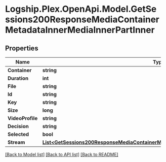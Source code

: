 # Logship.Plex.OpenApi.Model.GetSessions200ResponseMediaContainerMetadataInnerMediaInnerPartInner

## Properties

Name | Type | Description | Notes
------------ | ------------- | ------------- | -------------
**Container** | **string** |  | [optional] 
**Duration** | **int** |  | [optional] 
**File** | **string** |  | [optional] 
**Id** | **string** |  | [optional] 
**Key** | **string** |  | [optional] 
**Size** | **long** |  | [optional] 
**VideoProfile** | **string** |  | [optional] 
**Decision** | **string** |  | [optional] 
**Selected** | **bool** |  | [optional] 
**Stream** | [**List&lt;GetSessions200ResponseMediaContainerMetadataInnerMediaInnerPartInnerStreamInner&gt;**](GetSessions200ResponseMediaContainerMetadataInnerMediaInnerPartInnerStreamInner.md) |  | [optional] 

[[Back to Model list]](../../README.md#documentation-for-models) [[Back to API list]](../../README.md#documentation-for-api-endpoints) [[Back to README]](../../README.md)

